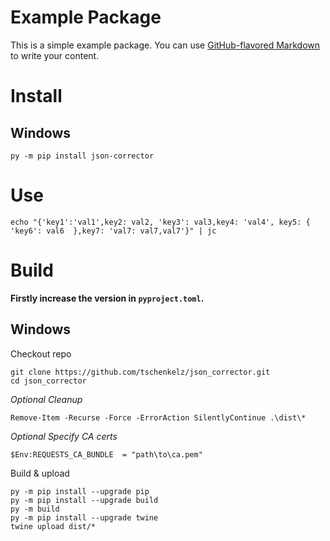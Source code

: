 # Example Package

This is a simple example package. You can use
[GitHub-flavored Markdown](https://guides.github.com/features/mastering-markdown/)
to write your content.

# Install

## Windows
```pwsh
py -m pip install json-corrector
```

# Use
```pwsh
echo "{'key1':'val1',key2: val2, 'key3': val3,key4: 'val4', key5: {  'key6': val6  },key7: 'val7: val7,val7'}" | jc
```

# Build
**Firstly increase the version in `pyproject.toml`.**
## Windows
Checkout repo
```pwsh
git clone https://github.com/tschenkelz/json_corrector.git
cd json_corrector
```

*Optional Cleanup*
```pwsh
Remove-Item -Recurse -Force -ErrorAction SilentlyContinue .\dist\*
```

*Optional Specify CA certs*
```pwsh
$Env:REQUESTS_CA_BUNDLE  = "path\to\ca.pem"
```

Build & upload
```pwsh
py -m pip install --upgrade pip
py -m pip install --upgrade build
py -m build
py -m pip install --upgrade twine
twine upload dist/*
```